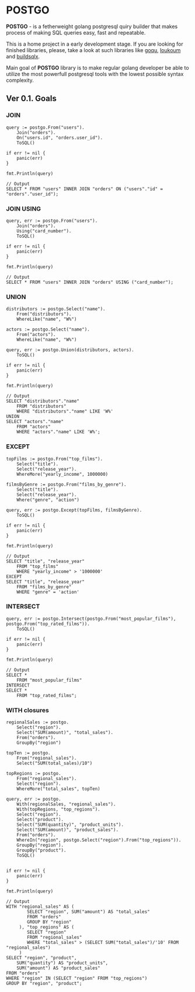 # POSTGO

**POSTGO** - is a fetherweight golang postgresql quiry builder that makes process of making SQL queries easy, fast and repeatable. 

This is a home project in a early development stage. If you are looking for finished libraries, please, take a look at such libraries like [goqu](https://github.com/doug-martin/goqu), [loukoum](https://github.com/ulule/loukoum) and [buildsqlx](https://github.com/arthurkushman/buildsqlx).

Main goal of **POSTGO** library is to make regular golang developer be able to utilize the most powerfull postgresql tools with the lowest possible syntax complexity.

## Ver 0.1. Goals
### JOIN

```
query := postgo.From("users").
	Join("orders").
	On("users.id", "orders.user_id").
	ToSQL()

if err != nil {
	panic(err)
}

fmt.Println(query)

// Output
SELECT * FROM "users" INNER JOIN "orders" ON ("users"."id" = "orders"."user_id");
```

### JOIN USING

```
query, err := postgo.From("users").
	Join("orders").
	Using("card_number").
	ToSQL()

if err != nil {
	panic(err)
}

fmt.Println(query)

// Output
SELECT * FROM "users" INNER JOIN "orders" USING ("card_number");
```

### UNION

```
distributors := postgo.Select("name").
	From("distributors").
	WhereLike("name", "W%")

actors := postgo.Select("name").
	From("actors").
	WhereLike("name", "W%")

query, err := postgo.Union(distributors, actors).
	ToSQL()

if err != nil {
	panic(err)
}

fmt.Println(query)

// Output
SELECT "distributors"."name"
    FROM "distributors"
    WHERE "distributors"."name" LIKE 'W%'
UNION
SELECT "actors"."name"
    FROM "actors"
    WHERE "actors"."name" LIKE 'W%';
```

### EXCEPT

```
topFilms := postgo.From("top_films").
	Select("title").
	Select("release_year").	
	WhereMore("yearly_income", 1000000)

filmsByGenre := postgo.From("films_by_genre").
	Select("title").
	Select("release_year").
	Where("genre", "action")

query, err := postgo.Except(topFilms, filmsByGenre).
	ToSQL()

if err != nil {
	panic(err)
}

fmt.Println(query)

// Output
SELECT "title", "release_year"
	FROM "top_films"
	WHERE "yearly_income" > '1000000' 
EXCEPT
SELECT "title", "release_year"
	FROM "films_by_genre"
	WHERE "genre" = 'action'
```

### INTERSECT

```
query, err := postgo.Intersect(postgo.From("most_popular_films"), postgo.From("top_rated_films")).
	ToSQL()

if err != nil {
	panic(err)
}

fmt.Println(query)

// Output
SELECT *
	FROM "most_popular_films" 
INTERSECT
SELECT *
	FROM "top_rated_films";
```

### WITH closures

```
regionalSales := postgo.
	Select("region").
	Select("SUM(amount)", "total_sales").
	From("orders").
	GroupBy("region")

topTen := postgo.
	From("regional_sales").
	Select("SUM(total_sales)/10")

topRegions := postgo.
	From("regional_sales").
	Select("region").
	WhereMore("total_sales", topTen)

query, err := postgo.
	With(regionalSales, "regional_sales").
	With(topRegions, "top_regions").
	Select("region").
	Select("product").
	Select("SUM(quantity)", "product_units").
	Select("SUM(amount)", "product_sales").
	From("orders").
	WhereIn("region", postgo.Select("region").From("top_regions")).
	GroupBy("region").
	GroupBy("product").
	ToSQL()


if err != nil {
	panic(err)
}

fmt.Println(query)

// Output
WITH "regional_sales" AS (
        SELECT "region", SUM("amount") AS "total_sales"
        FROM "orders"
        GROUP BY "region"
     ), "top_regions" AS (
        SELECT "region"
        FROM "regional_sales"
        WHERE "total_sales" > (SELECT SUM("total_sales")/'10' FROM "regional_sales")
     )
SELECT "region", "product",
    SUM("quantity") AS "product_units",
    SUM("amount") AS "product_sales"
FROM "orders"
WHERE "region" IN (SELECT "region" FROM "top_regions")
GROUP BY "region", "product";
```